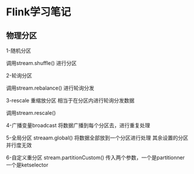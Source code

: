 # Flink学习笔记


## 物理分区

1-随机分区

调用stream.shuffle()  进行分区 

2-轮询分区

调用stream.rebalance() 进行轮询分发

3-rescale  重缩放分区   相当于在分区内进行轮询分发数据

调用stream.rescale() 

4-广播变量broadcast   将数据广播到每个分区去，进行重复处理

5-全局分区 streaam.global()  将数据全部放到一个分区进行处理  其余设置的分区并行度无效

6-自定义重分区  stream.partitionCustom()    传入两个参数，一个是partitionner  一个是ketselector
